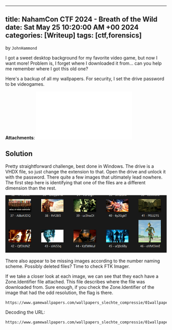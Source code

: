 
---
title: NahamCon CTF 2024 - Breath of the Wild
date: Sat May 25 10:20:00 AM +00 2024
categories: [Writeup]
tags: [ctf,forensics]
---
by `JohnHammond`

I got a sweet desktop background for my favorite video game, but now I want more! Problem is, I forget where I downloaded it from... can you help me remember where I got this old one?

Here's a backup of all my wallpapers. For security, I set the drive password to be videogames.

**Attachments**: 
![link](/assets/breath-of-the-wild.7z)

## Solution
Pretty straightforward challenge, best done in Windows. The drive is a VHDX file, so just change the extension to that. Open the drive and unlock it with the password. There quite a few images that ultimately lead nowhere. The first step here is identifying that one of the files are a different dimension than the rest.


![xor](/assets/link.png)

There also appear to be missing images according to the number naming scheme. Possibly deleted files? Time to check FTK Imager. 

If we take a closer look at each image, we can see that they each have a Zone.Identifier file attached. This file describes where the file was downloaded from.
Sure enough, if you check the Zone.Identifier of the image that had the odd resolution, the flag is there.

```
https://www.gamewallpapers.com/wallpapers_slechte_compressie/01wallpapers/&#102;&%23108;&%2397;&%23103;&%23123;&%2356;&%2351;&%23102;&%2350;&%2398;&%2348;&%2397;&%2356;&%2399;&%23101;&%2351;&%2357;&%23102;&%2350;&%23101;&%2353;&%2398;&%2397;&%2349;&%23100;&%2354;&%2399;&%2355;&%2348;&%23101;&%2357;&%2355;&%23102;&%2350;&%2357;&%2349;&%23101;&%23125
```

Decoding the URL:

```
https://www.gamewallpapers.com/wallpapers_slechte_compressie/01wallpapers/flag{83f2b0a8ce39f2e5ba1d6c70e97f291e}
```
